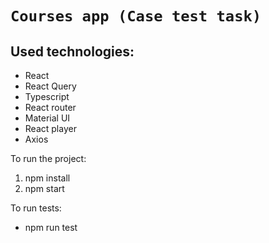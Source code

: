 # `Courses app (Case test task)`

## Used technologies:

- React
- React Query
- Typescript
- React router
- Material UI
- React player
- Axios

To run the project:

1. npm install
2. npm start

To run tests:
- npm run test
